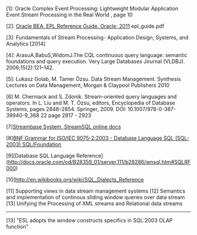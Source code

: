 [1]: Oracle Complex Event Processing: Lightweight Modular Application Event Stream Processing in the Real World , page 10

[2]: [Oracle BEA. EPL Reference Guide. Oracle; 2011](http://docs.oracle.com/cd/E13157_01/wlevs/docs30/epl_guide/index.html) epl_guide.pdf

[3]: Fundamentals of Stream Processing- Application Design, Systems, and Analytics [2014]

[4]: ArasuA,BabuS,WidomJ.The CQL continuous query language: semantic foundations and query execution. Very Large Databases Journal (VLDBJ). 2006;15(2):121–142.

[5]: Lukasz Golab, M. Tamer Özsu. Data Stream Management. Synthesis Lectures on Data Management, Morgan & Claypool Publishers 2010

[6] M. Cherniack and S. Zdonik. Stream-oriented query languages and operators. In L. Liu and M. T. Özsu, editors, Encyclopedia of Database Systems, pages 2848–2854. Springer, 2009. DOI: 10.1007/978-0-387-39940-9_368 22
page 2917 - 2923

[7][Streambase System, StreamSQL online docs](http://streambase.com/developers/docs/latest/streamsql/index)

[8][BNF Grammar for ISO/IEC 9075-2:2003 - Database Language SQL (SQL-2003) SQL/Foundation](http://savage.net.au/SQL/sql-2003-2.bnf.html)

[9][Database SQL Language Reference] (http://docs.oracle.com/cd/B28359_01/server.111/b28286/wnsql.htm#SQLRF000)

[10]http://en.wikibooks.org/wiki/SQL_Dialects_Reference

[11] Supporting views in data stream management systems
[12] Semantics and implementation of continous sliding window queries over data stream
[13] Unifying the Processing of XML streams and Relational data streams



--------

[13] "ESL adopts the window constructs specifics in SQL:2003 OLAP function"
